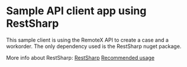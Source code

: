 # Sample API client app using RestSharp

This sample client is using the RemoteX API to create a case and a workorder.
The only dependency used is the RestSharp nuget package.

More info about RestSharp:
[RestSharp](https://github.com/restsharp/RestSharp)
[Recommended usage](https://github.com/restsharp/RestSharp/wiki/Recommended-Usage)

